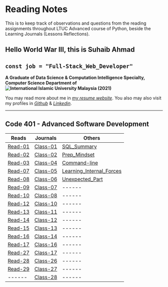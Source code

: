 # Reading Notes

This is to keep track of observations and questions from the reading assignments throughout LTUC Advanced course of Python, beside the Learning Journals (Lessons Reflections).

## Hello World War III, this is Suhaib Ahmad

## `const job = "Full-Stack_Web_Developer"`

**A Graduate of Data Science & Computation Intelligence Specialty, Computer Science Department of ![International Islamic University Malaysia (2021)](https://upload.wikimedia.org/wikipedia/commons/f/f7/IIUM_Logo_.svg)**

You may read more about me in *[my resume website](https://suhaib.dev)*. You also may also visit my profiles in *[Github](https://github.com/makkahwi/)* & *[Linkedin](https://www.linkedin.com/in/makkahwi/)*.

---

## Code 401 - Advanced Software Development

| Reads      | Journals   | Others     |
| ---------- | ---------- | ---------- |
| [Read-01](/Read-01/README.md) | [Class-01](/Class-01/README.md) | [SQL_Summary](/SQL/README.md) |
| [Read-02](/Read-02/README.md) | [Class-02](/Class-02/README.md) | [Prep_Mindset](/Prep_Mindset/README.md) |
| [Read-03](/Read-04/README.md) | [Class-04](/Class-04/README.md) | [Command-line](/Command-line/README.md) |
| [Read-07](/Read-05/README.md) | [Class-05](/Class-05/README.md) | [Learning_Internal_Forces](/Learning_Forces/README.md) |
| [Read-08](/Read-06/README.md) | [Class-06](/Class-06/README.md) | [Unexpected_Part](/Unexpected_Part/README.md) |
| [Read-09](/Read-07/README.md) | [Class-07](/Class-07/README.md) |       ------      |
| [Read-10](/Read-08/README.md) | [Class-08](/Class-08/README.md) |       ------      |
| [Read-12](/Read-10/README.md) | [Class-10](/Class-10/README.md) |       ------      |
| [Read-13](/Read-11/README.md) | [Class-11](/Class-11/README.md) |       ------      |
| [Read-14](/Read-12/README.md) | [Class-12](/Class-12/README.md) |       ------      |
| [Read-15](/Read-13/README.md) | [Class-13](/Class-13/README.md) |       ------      |
| [Read-16](/Read-14/README.md) | [Class-14](/Class-14/README.md) |       ------      |
| [Read-17](/Read-16/README.md) | [Class-16](/Class-16/README.md) |       ------      |
| [Read-27](/Read-17/README.md) | [Class-17](/Class-17/README.md) |       ------      |
| [Read-28](/Read-26/README.md) | [Class-26](/Class-26/README.md) |       ------      |
| [Read-29](/Read-27/README.md) | [Class-27](/Class-27/README.md) |       ------      |
|            ------             | [Class-28](/Class-28/README.md) |       ------      |
